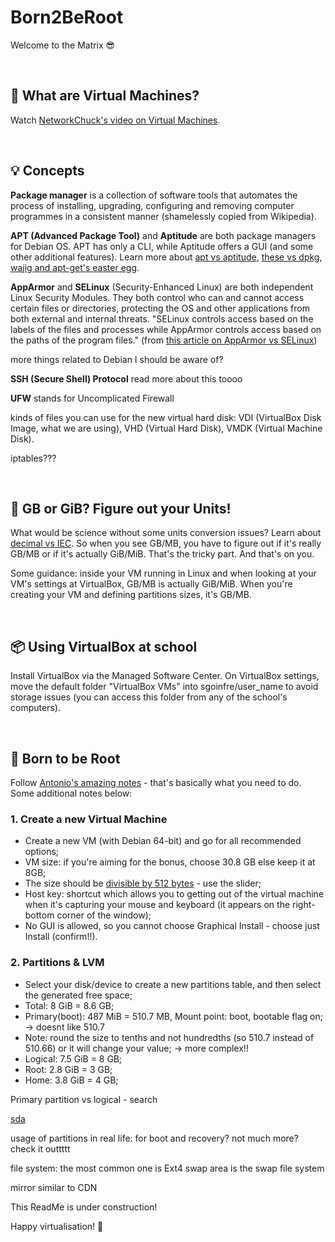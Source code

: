 # Born2BeRoot
Welcome to the Matrix 😎

<br />

## 🤔 What are Virtual Machines?
Watch [NetworkChuck's video on Virtual Machines](https://www.youtube.com/watch?v=wX75Z-4MEoM).

<br />

## 💡 Concepts
**Package manager** is a collection of software tools that automates the process of installing, upgrading, configuring and removing computer programmes in a consistent manner (shamelessly copied from Wikipedia).

**APT (Advanced Package Tool)** and **Aptitude** are both package managers for Debian OS.
APT has only a CLI, while Aptitude offers a GUI (and some other additional features).
Learn more about [apt vs aptitude](https://askubuntu.com/questions/347898/whats-difference-of-apt-get-and-aptitude), [these vs dpkg](https://askubuntu.com/questions/309113/what-is-the-difference-between-dpkg-and-aptitude-apt-get), [wajig and apt-get's easter egg](https://unix.stackexchange.com/questions/767/what-is-the-real-difference-between-apt-get-and-aptitude-how-about-wajig). 

**AppArmor** and **SELinux** (Security-Enhanced Linux) are both independent Linux Security Modules.
They both control who can and cannot access certain files or directories, protecting the OS and other applications from both external and internal threats.
"SELinux controls access based on the labels of the files and processes while AppArmor controls access based on the paths of the program files." (from [this article on AppArmor vs SELinux](https://www.omarine.org/blog/apparmor-vs-selinux/))

more things related to Debian I should be aware of?

**SSH (Secure Shell) Protocol** read more about this toooo 

**UFW** stands for Uncomplicated Firewall

kinds of files you can use for the new virtual hard disk: VDI (VirtualBox Disk Image, what we are using), VHD (Virtual Hard Disk), VMDK (Virtual Machine Disk).

iptables???

<br />

## 📏 GB or GiB? Figure out your Units!
What would be science without some units conversion issues?
Learn about [decimal vs IEC](https://linuxreviews.org/Multiples_of_bytes).
So when you see GB/MB, you have to figure out if it's really GB/MB or if it's actually GiB/MiB.
That's the tricky part.
And that's on you.

Some guidance: inside your VM running in Linux and when looking at your VM's settings at VirtualBox, GB/MB is actually GiB/MiB. When you're creating your VM and defining partitions sizes, it's GB/MB.

<br />

## 📦 Using VirtualBox at school
Install VirtualBox via the Managed Software Center.
On VirtualBox settings, move the default folder "VirtualBox VMs" into sgoinfre/user_name to avoid storage issues (you can access this folder from any of the school's computers).

<br />

## 🌱 Born to be Root
Follow [Antonio's amazing notes](https://www.notion.so/Born2BeRoot-6a10c2b772a74c20981c1c16b961b404) - that's basically what you need to do.
Some additional notes below:

### 1. Create a new Virtual Machine
* Create a new VM (with Debian 64-bit) and go for all recommended options;
* VM size: if you're aiming for the bonus, choose 30.8 GB else keep it at 8GB;
* The size should be [divisible by 512 bytes](https://www.virtualbox.org/ticket/18177) - use the slider;
* Host key: shortcut which allows you to getting out of the virtual machine when it's capturing your mouse and keyboard (it appears on the right-bottom corner of the window);
* No GUI is allowed, so you cannot choose Graphical Install - choose just Install (confirm!!).

### 2. Partitions & LVM
* Select your disk/device to create a new partitions table, and then select the generated free space;
* Total: 8 GiB = 8.6 GB;
* Primary(boot): 487 MiB = 510.7 MB, Mount point: boot, bootable flag on; -> doesnt like 510.7
* Note: round the size to tenths and not hundredths (so 510.7 instead of 510.66) or it will change your value; -> more complex!!
* Logical: 7.5 GiB = 8 GB;
* Root: 2.8 GiB = 3 GB;
* Home: 3.8 GiB = 4 GB;

Primary partition vs logical - search

[sda](https://www.tec4tric.com/linux/dev-sda-in-linux)

usage of partitions in real life: for boot and recovery? not much more? check it outtttt

file system: the most common one is Ext4
swap area is the swap file system

mirror similar to CDN

This ReadMe is under construction!

Happy virtualisation! 👻
